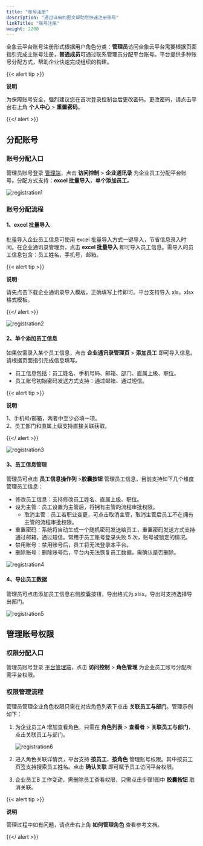 ```yaml
---
title: "账号注册"
description: "通过详细的图文帮助您快速注册账号"
linkTitle: "账号注册"
weight: 2200
---
```


全象云平台账号注册形式根据用户角色分类：**管理员**访问全象云平台需要根据页面指引完成主账号注册，**普通成员**可通过联系管理员分配平台账号。平台提供多种账号分配方式，帮助企业快速完成组织的构建。



{{< alert tip >}}

**说明**

为保障账号安全，强烈建议您在首次登录控制台后更改密码。更改密码，请点击平台右上角 **个人中心** > **重置密码**。

{{</ alert >}}

## 分配账号

### 账号分配入口

管理员账号登录 [管理端](https://portal.quanxiang.dev)，点击 **访问控制** > **企业通讯录** 为企业员工分配平台账号。分配方式支持：**excel 批量导入**，**单个添加员工**。

![registration1](/images/quick_start/registration1.png)

### 账号分配流程

#### 1、excel 批量导入

批量导入企业员工信息可使用 excel 批量导入方式一键导入，节省信息录入时间。在企业通讯录管理页，点击 **excel 批量导入** 即可导入员工信息。需导入的员工信息包含：员工姓名，手机号，邮箱。

{{< alert tip >}}

**说明**

请先点击下载企业通讯录导入模版，正确填写上传即可。平台支持导入 xls，xlsx 格式模板。

{{</ alert >}}

![registration2](/images/quick_start/registration2.png)

#### 2、单个添加员工信息

如果仅需录入某个员工信息，点击 **企业通讯录管理页** > **添加员工** 即可导入信息。请根据页面指引完成信息填写。

- 员工信息包括：员工姓名、手机号码、邮箱、部门、直属上级、职位。
- 员工账号初始密码发送方式支持：通过邮箱、通过短信。

{{< alert tip >}}

**说明**<br>

1、手机号/邮箱，两者中至少必填一项。<br>2、员工部门和直属上级支持直接关联获取。

 {{</ alert >}}

![registration3](/images/quick_start/registration3.png)



#### 3、员工信息管理

管理员可点击 **员工信息操作列** >**胶囊按钮** 管理员工信息，目前支持如下几个维度管理员工信息：

- 修改员工信息：支持修改员工姓名、直属上级、职位。
- 设为主管：员工设置为主管后，将拥有主管的流程审批权限。
  - 取消主管：员工若职业变更，可点击取消主管，取消主管后员工不在拥有主管的流程审批权限。
- 重置密码：系统将自动生成一个随机密码发送给员工，重置密码发送方式支持通过邮箱，通过短信。常用于员工账号登录失败 5 次，账号被锁定的情况。
- 禁用账号：禁用账号后，员工将无法登录本平台。
- 删除账号：删除账号后，平台内无法恢复员工数据，需确认是否删除。

![registration4](/images/quick_start/registration4.png)

#### 4、导出员工数据

管理员可点击添加员工信息右侧胶囊按钮，导出格式为.xlsx。导出时支持选择导出部门。

![registration5](/images/quick_start/registration5.png)

## 管理账号权限

### 权限分配入口

管理员账号登录 [平台管理端](https://portal.quanxiang.dev)，点击 **访问控制** > **角色管理** 为企业员工账号分配所需平台权限。



### 权限管理流程

管理员管理企业角色权限只需在对应角色列表下点击 **关联员工与部门**。管理示例如下：

1. 为企业员工A 增加查看角色，只需在 **角色列表** > **查看者** >  **关联员工与部门**，点击关联员工与部门。

   ![registration6](/images/quick_start/registration6.png)

2. 进入角色关联详情页，平台支持 **按员工**、**按角色** 管理账号权限。其中按员工页签支持搜索员工姓名。点击 **确认关联** 即可赋予员工访问平台权限。

3. 企业员工B 工作变动，需删除员工查看权限，只需点击步骤1图中 **胶囊按钮** 取消关联。

{{< alert tip >}}

**说明**

管理过程中如有问题，请点击右上角 **如何管理角色** 查看参考文档。

{{</ alert >}}

